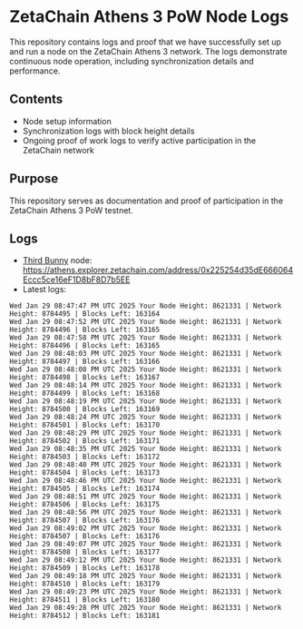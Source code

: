 # ZetaChain Athens 3 PoW Node Logs
This repository contains logs and proof that we have successfully set up and run a node on the ZetaChain Athens 3 network. The logs demonstrate continuous node operation, including synchronization details and performance.

## Contents
- Node setup information
- Synchronization logs with block height details
- Ongoing proof of work logs to verify active participation in the ZetaChain network

## Purpose
This repository serves as documentation and proof of participation in the ZetaChain Athens 3 PoW testnet.

## Logs

- [Third Bunny](https://thirdbunny.xyz/) node: https://athens.explorer.zetachain.com/address/0x225254d35dE666064Eccc5ce16eF1D8bF8D7b5EE
- Latest logs:
```
Wed Jan 29 08:47:47 PM UTC 2025 Your Node Height: 8621331 | Network Height: 8784495 | Blocks Left: 163164
Wed Jan 29 08:47:52 PM UTC 2025 Your Node Height: 8621331 | Network Height: 8784496 | Blocks Left: 163165
Wed Jan 29 08:47:58 PM UTC 2025 Your Node Height: 8621331 | Network Height: 8784496 | Blocks Left: 163165
Wed Jan 29 08:48:03 PM UTC 2025 Your Node Height: 8621331 | Network Height: 8784497 | Blocks Left: 163166
Wed Jan 29 08:48:08 PM UTC 2025 Your Node Height: 8621331 | Network Height: 8784498 | Blocks Left: 163167
Wed Jan 29 08:48:14 PM UTC 2025 Your Node Height: 8621331 | Network Height: 8784499 | Blocks Left: 163168
Wed Jan 29 08:48:19 PM UTC 2025 Your Node Height: 8621331 | Network Height: 8784500 | Blocks Left: 163169
Wed Jan 29 08:48:24 PM UTC 2025 Your Node Height: 8621331 | Network Height: 8784501 | Blocks Left: 163170
Wed Jan 29 08:48:29 PM UTC 2025 Your Node Height: 8621331 | Network Height: 8784502 | Blocks Left: 163171
Wed Jan 29 08:48:35 PM UTC 2025 Your Node Height: 8621331 | Network Height: 8784503 | Blocks Left: 163172
Wed Jan 29 08:48:40 PM UTC 2025 Your Node Height: 8621331 | Network Height: 8784504 | Blocks Left: 163173
Wed Jan 29 08:48:46 PM UTC 2025 Your Node Height: 8621331 | Network Height: 8784505 | Blocks Left: 163174
Wed Jan 29 08:48:51 PM UTC 2025 Your Node Height: 8621331 | Network Height: 8784506 | Blocks Left: 163175
Wed Jan 29 08:48:56 PM UTC 2025 Your Node Height: 8621331 | Network Height: 8784507 | Blocks Left: 163176
Wed Jan 29 08:49:02 PM UTC 2025 Your Node Height: 8621331 | Network Height: 8784507 | Blocks Left: 163176
Wed Jan 29 08:49:07 PM UTC 2025 Your Node Height: 8621331 | Network Height: 8784508 | Blocks Left: 163177
Wed Jan 29 08:49:12 PM UTC 2025 Your Node Height: 8621331 | Network Height: 8784509 | Blocks Left: 163178
Wed Jan 29 08:49:18 PM UTC 2025 Your Node Height: 8621331 | Network Height: 8784510 | Blocks Left: 163179
Wed Jan 29 08:49:23 PM UTC 2025 Your Node Height: 8621331 | Network Height: 8784511 | Blocks Left: 163180
Wed Jan 29 08:49:28 PM UTC 2025 Your Node Height: 8621331 | Network Height: 8784512 | Blocks Left: 163181
```
